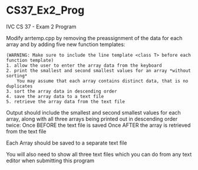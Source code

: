 CS37_Ex2_Prog
=============

IVC CS 37 - Exam 2 Program

Modify arrtemp.cpp by removing the preassignment of the data for each array and by adding five new function templates:

	(WARNING: Make sure to include the line template <class T> before each function template)
	1. allow the user to enter the array data from the keyboard
	2. print the smallest and second smallest values for an array *without sorting*
		You may assume that each array contains distinct data, that is no duplicates
	3. sort the array data in descending order
	4. save the array data to a text file
	5. retrieve the array data from the text file

Output should include the smallest and second smallest values for each array, along with all three arrays being printed out in descending order twice:
	Once BEFORE the text file is saved
	Once AFTER the array is retrieved from the text file

Each Array should be saved to a separate text file

You will also need to show all three text files which you can do from any text editor when submitting this program
